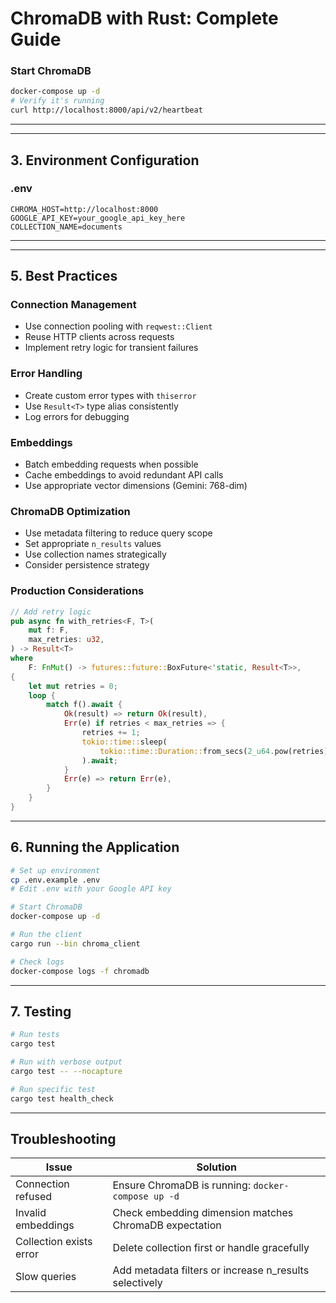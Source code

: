 # ChromaDB with Rust: Complete Guide


### Start ChromaDB
```bash
docker-compose up -d
# Verify it's running
curl http://localhost:8000/api/v2/heartbeat
```

---

---

## 3. Environment Configuration

### .env
```
CHROMA_HOST=http://localhost:8000
GOOGLE_API_KEY=your_google_api_key_here
COLLECTION_NAME=documents
```

---


---

## 5. Best Practices

### Connection Management
- Use connection pooling with `reqwest::Client`
- Reuse HTTP clients across requests
- Implement retry logic for transient failures

### Error Handling
- Create custom error types with `thiserror`
- Use `Result<T>` type alias consistently
- Log errors for debugging

### Embeddings
- Batch embedding requests when possible
- Cache embeddings to avoid redundant API calls
- Use appropriate vector dimensions (Gemini: 768-dim)

### ChromaDB Optimization
- Use metadata filtering to reduce query scope
- Set appropriate `n_results` values
- Use collection names strategically
- Consider persistence strategy

### Production Considerations
```rust
// Add retry logic
pub async fn with_retries<F, T>(
    mut f: F,
    max_retries: u32,
) -> Result<T>
where
    F: FnMut() -> futures::future::BoxFuture<'static, Result<T>>,
{
    let mut retries = 0;
    loop {
        match f().await {
            Ok(result) => return Ok(result),
            Err(e) if retries < max_retries => {
                retries += 1;
                tokio::time::sleep(
                    tokio::time::Duration::from_secs(2_u64.pow(retries))
                ).await;
            }
            Err(e) => return Err(e),
        }
    }
}
```

---

## 6. Running the Application

```bash
# Set up environment
cp .env.example .env
# Edit .env with your Google API key

# Start ChromaDB
docker-compose up -d

# Run the client
cargo run --bin chroma_client

# Check logs
docker-compose logs -f chromadb
```

---

## 7. Testing

```bash
# Run tests
cargo test

# Run with verbose output
cargo test -- --nocapture

# Run specific test
cargo test health_check
```

---

## Troubleshooting

| Issue | Solution |
|-------|----------|
| Connection refused | Ensure ChromaDB is running: `docker-compose up -d` |
| Invalid embeddings | Check embedding dimension matches ChromaDB expectation |
| Collection exists error | Delete collection first or handle gracefully |
| Slow queries | Add metadata filters or increase n_results selectively |